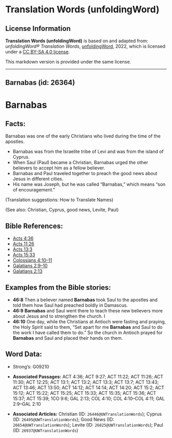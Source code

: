 # Translation Words (unfoldingWord)

## License Information

**Translation Words (unfoldingWord)** is based on and adapted from: _unfoldingWord® Translation Words_, [unfoldingWord](https://unfoldingword.org/utw), 2022, which is licensed under a [CC BY-SA 4.0 license](https://creativecommons.org/licenses/by-sa/4.0/legalcode.en).

This markdown version is provided under the same license.



--------------------------------

## Barnabas (id: 26364)

Barnabas
========

Facts:
------

Barnabas was one of the early Christians who lived during the time of the apostles.

* Barnabas was from the Israelite tribe of Levi and was from the island of Cyprus.
* When Saul (Paul) became a Christian, Barnabas urged the other believers to accept him as a fellow believer.
* Barnabas and Paul traveled together to preach the good news about Jesus in different cities.
* His name was Joseph, but he was called “Barnabas,” which means “son of encouragement.”

(Translation suggestions: How to Translate Names)

(See also: Christian, Cyprus, good news, Levite, Paul)

Bible References:
-----------------

* [Acts 4:36](https://ref.ly/Acts4:36)
* [Acts 11:26](https://ref.ly/Acts11:26)
* [Acts 13:3](https://ref.ly/Acts13:3)
* [Acts 15:33](https://ref.ly/Acts15:33)
* [Colossians 4:10–11](https://ref.ly/Col4:10-Col4:11)
* [Galatians 2:9–10](https://ref.ly/Gal2:9-Gal2:10)
* [Galatians 2:13](https://ref.ly/Gal2:13)

Examples from the Bible stories:
--------------------------------

* **46:8** Then a believer named **Barnabas** took Saul to the apostles and told them how Saul had preached boldly in Damascus.
* **46:9** **Barnabas** and Saul went there to teach these new believers more about Jesus and to strengthen the church. I
* **46:10** One day, while the Christians at Antioch were fasting and praying, the Holy Spirit said to them, “Set apart for me **Barnabas** and Saul to do the work I have called them to do.” So the church in Antioch prayed for **Barnabas** and Saul and placed their hands on them.

Word Data:
----------

* Strong’s: G09210

* **Associated Passages:** ACT 4:36; ACT 9:27; ACT 11:22; ACT 11:26; ACT 11:30; ACT 12:25; ACT 13:1; ACT 13:2; ACT 13:3; ACT 13:7; ACT 13:43; ACT 13:46; ACT 13:50; ACT 14:12; ACT 14:14; ACT 14:20; ACT 15:2; ACT 15:12; ACT 15:22; ACT 15:25; ACT 15:33; ACT 15:35; ACT 15:36; ACT 15:37; ACT 15:39; 1CO 9:6; GAL 2:13; COL 4:10; COL 4:10–COL 4:11; GAL 2:9–GAL 2:10
* **Associated Articles:** Christian (ID: `26446@UWTranslationWords`); Cyprus (ID: `26495@UWTranslationWords`); Good News (ID: `26654@UWTranslationWords`); Levite (ID: `26825@UWTranslationWords`); Paul (ID: `26937@UWTranslationWords`)

